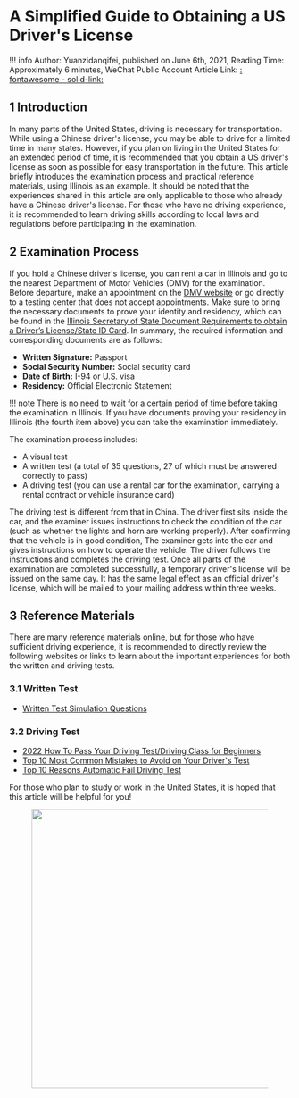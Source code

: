 # A Simplified Guide to Obtaining a US Driver's License

!!! info
    Author: Yuanzidanqifei, published on June 6th, 2021, Reading Time: Approximately 6 minutes, WeChat Public Account Article Link: [ : fontawesome - solid-link: ]()

## 1 Introduction

In many parts of the United States, driving is necessary for transportation. While using a Chinese driver's license, you may be able to drive for a limited time in many states. However, if you plan on living in the United States for an extended period of time, it is recommended that you obtain a US driver's license as soon as possible for easy transportation in the future. This article briefly introduces the examination process and practical reference materials, using Illinois as an example. It should be noted that the experiences shared in this article are only applicable to those who already have a Chinese driver's license. For those who have no driving experience, it is recommended to learn driving skills according to local laws and regulations before participating in the examination.

## 2 Examination Process

If you hold a Chinese driver's license, you can rent a car in Illinois and go to the nearest Department of Motor Vehicles (DMV) for the examination. Before departure, make an appointment on the [DMV website](https://www.ilsos.gov/facilities/facilitylist.html) or go directly to a testing center that does not accept appointments. Make sure to bring the necessary documents to prove your identity and residency, which can be found in the [Illinois Secretary of State Document Requirements to obtain a Driverʼs License/State ID Card](https://www.ilsos.gov/publications/pdf_publications/dsd_x173.pdf). In summary, the required information and corresponding documents are as follows:

- **Written Signature:** Passport
- **Social Security Number:** Social security card
- **Date of Birth:** I-94 or U.S. visa
- **Residency:** Official Electronic Statement

!!! note
    There is no need to wait for a certain period of time before taking the examination in Illinois. If you have documents proving your residency in Illinois (the fourth item above) you can take the examination immediately.

The examination process includes:

- A visual test
- A written test (a total of 35 questions, 27 of which must be answered correctly to pass)
- A driving test (you can use a rental car for the examination, carrying a rental contract or vehicle insurance card)

The driving test is different from that in China. The driver first sits inside the car, and the examiner issues instructions to check the condition of the car (such as whether the lights and horn are working properly). After confirming that the vehicle is in good condition, The examiner gets into the car and gives instructions on how to operate the vehicle. The driver follows the instructions and completes the driving test. Once all parts of the examination are completed successfully, a temporary driver's license will be issued on the same day. It has the same legal effect as an official driver's license, which will be mailed to your mailing address within three weeks.

## 3 Reference Materials

There are many reference materials online, but for those who have sufficient driving experience, it is recommended to directly review the following websites or links to learn about the important experiences for both the written and driving tests.


### 3.1 Written Test

- [Written Test Simulation Questions](https://www.epermittest.com/illinois)


### 3.2 Driving Test

- [2022 How To Pass Your Driving Test/Driving Class for Beginners](https://www.youtube.com/watch?v=tlppAD10nw4&ab_channel=DrivingTV)
- [Top 10 Most Common Mistakes to Avoid on Your Driver's Test](https://www.youtube.com/watch?v=ejSd6lW_P9M&t=2s&ab_channel=SmartDriveTest)
- [Top 10 Reasons Automatic Fail Driving Test](https://youtu.be/bFBt7BWbm14)

For those who plan to study or work in the United States, it is hoped that this article will be helpful for you!

<figure>
  <img src="https://cdn.jsdelivr.net/gh/BulletTech2021/Pics/2021-6-14/1623639526512-1080P%20(Full%20HD)%20-%20Tail%20Pic.png" width="500"/>
</figure>
